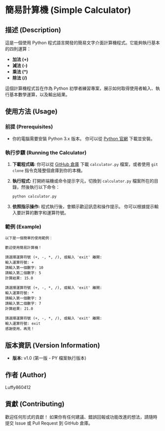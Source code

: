 # 簡易計算機 (Simple Calculator)

## 描述 (Description)

這是一個使用 Python 程式語言開發的簡易文字介面計算機程式。它能夠執行基本的四則運算：

*   **加法 (+)**
*   **減法 (-)**
*   **乘法 (*)**
*   **除法 (/)**

這個計算機程式旨在作為 Python 初學者練習專案，展示如何取得使用者輸入、執行基本數學運算，以及輸出結果。

## 使用方法 (Usage)

### 前提 (Prerequisites)

*   你的電腦需要安裝 Python 3.x 版本。 你可以從 [Python 官網](https://www.python.org/) 下載並安裝。

### 執行步驟 (Running the Calculator)

1.  **下載程式碼:**  你可以從 [GitHub 倉庫](https://github.com/Luffy860412/python-calculator.git) 下載 `calculator.py` 檔案，或者使用 `git clone` 指令克隆整個倉庫到你的本機。

2.  **執行程式:**  打開終端機或命令提示字元，切換到 `calculator.py` 檔案所在的目錄，然後執行以下命令：

    ```bash
    python calculator.py
    ```

3.  **依照指示操作:** 程式執行後，會顯示歡迎訊息和操作提示。 你可以根據提示輸入要計算的數字和運算符號。

### 範例 (Example)

    以下是一個簡單的使用範例：

    歡迎使用簡易計算機！

    請選擇運算符號 (+, -, *, /), 或輸入 'exit' 離開:
    輸入運算符號: +
    請輸入第一個數字: 10
    請輸入第二個數字: 5
    計算結果: 15.0

    請選擇運算符號 (+, -, *, /), 或輸入 'exit' 離開:
    輸入運算符號: *
    請輸入第一個數字: 3
    請輸入第二個數字: 7
    計算結果: 21.0

    請選擇運算符號 (+, -, *, /), 或輸入 'exit' 離開:
    輸入運算符號: exit
    感謝使用，再見！

## 版本資訊 (Version Information)

*   **版本:** v1.0 (第一版 - PY 檔案執行版本)

## 作者 (Author)

Luffy860412

## 貢獻 (Contributing)

歡迎任何形式的貢獻！ 如果你有任何建議、錯誤回報或功能改進的想法，請隨時提交 Issue 或 Pull Request 到 GitHub 倉庫。
